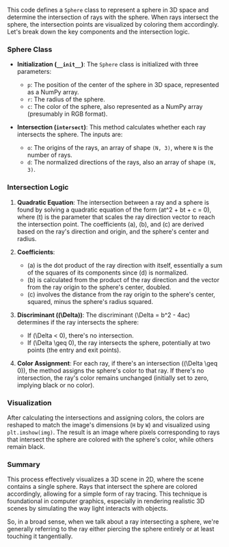This code defines a `Sphere` class to represent a sphere in 3D space and determine the intersection of rays with the sphere. When rays intersect the sphere, the intersection points are visualized by coloring them accordingly. Let's break down the key components and the intersection logic.

### Sphere Class

- **Initialization (`__init__`)**: The `Sphere` class is initialized with three parameters:
  - `p`: The position of the center of the sphere in 3D space, represented as a NumPy array.
  - `r`: The radius of the sphere.
  - `c`: The color of the sphere, also represented as a NumPy array (presumably in RGB format).

- **Intersection (`intersect`)**: This method calculates whether each ray intersects the sphere. The inputs are:
  - `o`: The origins of the rays, an array of shape `(N, 3)`, where `N` is the number of rays.
  - `d`: The normalized directions of the rays, also an array of shape `(N, 3)`.

### Intersection Logic

1. **Quadratic Equation**: The intersection between a ray and a sphere is found by solving a quadratic equation of the form \(at^2 + bt + c = 0\), where \(t\) is the parameter that scales the ray direction vector to reach the intersection point. The coefficients \(a\), \(b\), and \(c\) are derived based on the ray's direction and origin, and the sphere's center and radius.

2. **Coefficients**:
   - \(a\) is the dot product of the ray direction with itself, essentially a sum of the squares of its components since \(d\) is normalized.
   - \(b\) is calculated from the product of the ray direction and the vector from the ray origin to the sphere's center, doubled.
   - \(c\) involves the distance from the ray origin to the sphere's center, squared, minus the sphere's radius squared.

3. **Discriminant (\(\Delta\))**: The discriminant \(\Delta = b^2 - 4ac\) determines if the ray intersects the sphere:
   - If \(\Delta < 0\), there's no intersection.
   - If \(\Delta \geq 0\), the ray intersects the sphere, potentially at two points (the entry and exit points).

4. **Color Assignment**: For each ray, if there's an intersection (\(\Delta \geq 0\)), the method assigns the sphere's color to that ray. If there's no intersection, the ray's color remains unchanged (initially set to zero, implying black or no color).

### Visualization

After calculating the intersections and assigning colors, the colors are reshaped to match the image's dimensions (`H` by `W`) and visualized using `plt.imshow(img)`. The result is an image where pixels corresponding to rays that intersect the sphere are colored with the sphere's color, while others remain black.

### Summary

This process effectively visualizes a 3D scene in 2D, where the scene contains a single sphere. Rays that intersect the sphere are colored accordingly, allowing for a simple form of ray tracing. This technique is foundational in computer graphics, especially in rendering realistic 3D scenes by simulating the way light interacts with objects.

So, in a broad sense, when we talk about a ray intersecting a sphere, we're generally referring to the ray either piercing the sphere entirely or at least touching it tangentially.